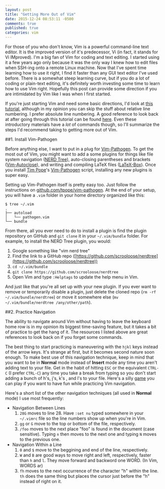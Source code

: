 ```yaml
---
layout: post
title: "Getting More Out of Vim"
date: 2015-12-24 08:53:11 -0500
comments: true
published: true
categories: vim
---
```

For those of you who don't know, Vim is a powerful command-line text editor. It is the improved version of it's predecessor, Vi (in fact, it stands for Vi IMproved). I'm a big fan of Vim for coding and text editing. I started using it a few years ago only because it was the only way I knew how to edit files when SSH-ing onto a remote Linux machine. Now that I've spent time learning how to use it right, I find it faster than any GUI text editor I've used before. There is a somewhat steep learning curve, but if you do a lot of coding or plain-text editing, it's definitely worth investing some time to learn how to use Vim right. Hopefully this post can provide some direction if you are intimidated by Vim like I was when I first started.

<!--more-->

If you're just starting Vim and need some basic directions, I'd look at [this tutorial](http://computers.tutsplus.com/tutorials/vim-for-beginners--cms-21118), although in my opinion you can skip the stuff about relative line numbering. I prefer absolute line numbering. A good reference to look back at after going through this tutorial can be found [here](https://simpletutorials.com/c/1238/Simple+Vim+Reference). Even these introductory materials have a *lot* of commands though, so I'll summarize the steps I'd recommend taking to getting more out of Vim.


##1. Install Vim-Pathogen

Before anything else, I want to put in a plug for [Vim-Pathogen](https://github.com/tpope/vim-pathogen). To get the most out of Vim, you might want to add a some plugins for things like file system navigation ([NERD Tree](https://github.com/scrooloose/nerdtree)), auto-closing parentheses and brackets ([Vim-Autoclose](https://github.com/Townk/vim-autoclose)), and writing and compiling LaTeX files ([LaTeX-Box](https://github.com/LaTeX-Box-Team/LaTeX-Box)). Once you install [Tim Pope](https://github.com/tpope)'s [Vim-Pathogen](https://github.com/tpope/vim-pathogen) script, installing any new plugins is super easy.

Setting up Vim-Pathogen itself is pretty easy too. Just follow the instructions on [github.com/tpope/vim-pathogen](https://github.com/tpope/vim-pathogen). At the end of your setup, you will have a `.vim` folder in your home directory organized like this:

```
$ tree ~/.vim
.
├── autoload
│   └── pathogen.vim
└── bundle
```

From there, all you ever need to do to install a plugin is find the plugin repository on GitHub and `git clone` it in your `~/.vim/bundle` folder. For example, to install the NERD Tree plugin, you would:

1. Google something like "vim nerd tree" 
2. Find the link to a GitHub repo ([https://github.com/scrooloose/nerdtree](https://github.com/scrooloose/nerdtree)) 
3. `cd ~/.vim/bundle`
4. `git clone https://github.com/scrooloose/nerdtree`
5. Open Vim and type `:Helptags` to update the help menu in Vim.

And just like that you're all set up with your new plugin. If you ever want to remove or temporarily disable a plugin, just delete the cloned repo (`rm -rf ~/.vim/bundle/nerdtree`) or move it somewhere else (`mv ~/.vim/bundle/nerdtree /any/other/path`).

##2. Practice Navigation

The ability to navigate around Vim without having to leave the keyboard home row is in my opinion its biggest time-saving feature, but it takes a bit of practice to get the hang of it. The resources I listed above are great references to look back on if you forget some commands.

The best thing to start practicing is maneuvering with the `hjkl` keys instead of the arrow keys. It's strange at first, but it becomes second nature soon enough. To make best use of this navigation technique, keep in mind that you want to be in __Normal__ mode instead of __Insert__ mode any time you aren't adding text to your file. Get in the habit of hitting `ESC` or the equivalent `CTRL-C` (I prefer `CTRL-C`) any time you take a break from typing so you don't start adding a bunch of h's, j's, k's , and l's to your file. Here's a silly [game](http://vim-adventures.com) you can play if you want to have fun while practicing Vim navigation.

Here's a short list of the other navigation techniques (all used in __Normal__ mode) I use most frequently:

* Navigation Between Lines
    1. `28G` moves to line 28. Have `:set nu` typed somewhere in your `~/.vimrc` file so the line numbers show up when you're in Vim.
    2. `gg` or `G` move to the top or bottom of the file, respectively.
    3. `/foo` moves to the next place "foo" is found in the document (case sensitive). Typing `n` then moves to the next one and typing `N` moves to the previous one.
* Navigation Within a Line
    1. `0` and `$` move to the beggining and end of the line, respectively.
    2. `W` and `B` are good ways to move right and left, respectively, faster than `h` and `l`. They move forward and backword one WORD. (In Vim, WORDS ar)
    3. `fh` moves to the next occurrence of the character "h" within the line. `th` does the same thing but places the cursor just before the "h" instead of right on it.

